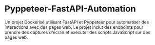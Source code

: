# Pyppeteer-FastAPI-Automation
Un projet Dockerisé utilisant FastAPI et Pyppeteer pour automatiser des interactions avec des pages web. Le projet inclut des endpoints pour prendre des captures d'écran et exécuter des scripts JavaScript sur des pages web.
